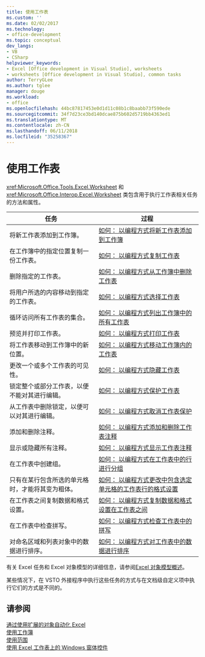 ```yaml
---
title: 使用工作表
ms.custom: ''
ms.date: 02/02/2017
ms.technology:
- office-development
ms.topic: conceptual
dev_langs:
- VB
- CSharp
helpviewer_keywords:
- Excel [Office development in Visual Studio], worksheets
- worksheets [Office development in Visual Studio], common tasks
author: TerryGLee
ms.author: tglee
manager: douge
ms.workload:
- office
ms.openlocfilehash: 44bc87817453e0d1d11c08b1c8baabb73f590ede
ms.sourcegitcommit: 34f7d23ce3bd140dcae875b602d5719bb4363ed1
ms.translationtype: MT
ms.contentlocale: zh-CN
ms.lasthandoff: 06/11/2018
ms.locfileid: "35258367"
---
```

# <a name="work-with-worksheets"></a>使用工作表
  <xref:Microsoft.Office.Tools.Excel.Worksheet> 和 <xref:Microsoft.Office.Interop.Excel.Worksheet> 类包含用于执行工作表相关任务的方法和属性。  
  
|任务|过程|  
|----------|---------------|  
|将新工作表添加到工作簿。|[如何： 以编程方式将新工作表添加到工作簿](../vsto/how-to-programmatically-add-new-worksheets-to-workbooks.md)|  
|在工作簿中的指定位置复制一份工作表。|[如何： 以编程方式复制工作表](../vsto/how-to-programmatically-copy-worksheets.md)|  
|删除指定的工作表。|[如何： 以编程方式从工作簿中删除工作表](../vsto/how-to-programmatically-delete-worksheets-from-workbooks.md)|  
|将用户所选的内容移动到指定的工作表。|[如何： 以编程方式选择工作表](../vsto/how-to-programmatically-select-worksheets.md)|  
|循环访问所有工作表的集合。|[如何： 以编程方式列出工作簿中的所有工作表](../vsto/how-to-programmatically-list-all-worksheets-in-a-workbook.md)|  
|预览并打印工作表。|[如何： 以编程方式打印工作表](../vsto/how-to-programmatically-print-worksheets.md)|  
|将工作表移动到工作簿中的新位置。|[如何： 以编程方式移动工作簿内的工作表](../vsto/how-to-programmatically-move-worksheets-within-workbooks.md)|  
|更改一个或多个工作表的可见性。|[如何： 以编程方式隐藏工作表](../vsto/how-to-programmatically-hide-worksheets.md)|  
|锁定整个或部分工作表，以便不能对其进行编辑。|[如何： 以编程方式保护工作表](../vsto/how-to-programmatically-protect-worksheets.md)|  
|从工作表中删除锁定，以便可以对其进行编辑。|[如何： 以编程方式取消工作表保护](../vsto/how-to-programmatically-remove-protection-from-worksheets.md)|  
|添加和删除注释。|[如何： 以编程方式添加和删除工作表注释](../vsto/how-to-programmatically-add-and-delete-worksheet-comments.md)|  
|显示或隐藏所有注释。|[如何： 以编程方式显示工作表注释](../vsto/how-to-programmatically-display-worksheet-comments.md)|  
|在工作表中创建组。|[如何： 以编程方式在工作表中的行进行分组](../vsto/how-to-programmatically-group-rows-in-a-worksheet.md)|  
|只有在某行包含所选的单元格时，才能将其变为粗体。|[如何： 以编程方式更改中包含选定单元格的工作表行的格式设置](../vsto/how-to-programmatically-change-formatting-in-worksheet-rows-containing-selected-cells.md)|  
|在工作表之间复制数据和格式设置。|[如何： 以编程方式复制数据和格式设置在工作表之间](../vsto/how-to-programmatically-copy-data-and-formatting-across-worksheets.md)|  
|在工作表中检查拼写。|[如何： 以编程方式检查工作表中的拼写](../vsto/how-to-programmatically-check-spelling-in-worksheets.md)|  
|对命名区域和列表对象中的数据进行排序。|[如何： 以编程方式对工作表中的数据进行排序](../vsto/how-to-programmatically-sort-data-in-worksheets.md)|  
  
 有关 Excel 任务和 Excel 对象模型的详细信息，请参阅[Excel 对象模型概述](../vsto/excel-object-model-overview.md)。  
  
 某些情况下，在 VSTO 外接程序中执行这些任务的方式与在文档级自定义项中执行它们的方式是不同的。  
  
## <a name="see-also"></a>请参阅  
 [通过使用扩展的对象自动化 Excel](../vsto/automating-excel-by-using-extended-objects.md)   
 [使用工作簿](../vsto/working-with-workbooks.md)   
 [使用范围](../vsto/working-with-ranges.md)   
 [使用 Excel 工作表上的 Windows 窗体控件](../vsto/using-windows-forms-controls-on-excel-worksheets.md)  
  
  